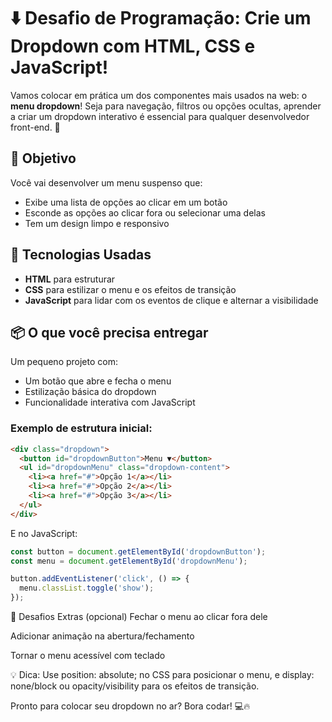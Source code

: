 # ⬇️ Desafio de Programação: Crie um Dropdown com HTML, CSS e JavaScript!

Vamos colocar em prática um dos componentes mais usados na web: o **menu dropdown**! Seja para navegação, filtros ou opções ocultas, aprender a criar um dropdown interativo é essencial para qualquer desenvolvedor front-end. 🚀

## 🎯 Objetivo

Você vai desenvolver um menu suspenso que:

- Exibe uma lista de opções ao clicar em um botão
- Esconde as opções ao clicar fora ou selecionar uma delas
- Tem um design limpo e responsivo

## 🧰 Tecnologias Usadas

- **HTML** para estruturar
- **CSS** para estilizar o menu e os efeitos de transição
- **JavaScript** para lidar com os eventos de clique e alternar a visibilidade

## 📦 O que você precisa entregar

Um pequeno projeto com:

- Um botão que abre e fecha o menu
- Estilização básica do dropdown
- Funcionalidade interativa com JavaScript

### Exemplo de estrutura inicial:

```html
<div class="dropdown">
  <button id="dropdownButton">Menu ▼</button>
  <ul id="dropdownMenu" class="dropdown-content">
    <li><a href="#">Opção 1</a></li>
    <li><a href="#">Opção 2</a></li>
    <li><a href="#">Opção 3</a></li>
  </ul>
</div>
```

E no JavaScript:

```js
const button = document.getElementById('dropdownButton');
const menu = document.getElementById('dropdownMenu');

button.addEventListener('click', () => {
  menu.classList.toggle('show');
});
```

🧠 Desafios Extras (opcional)
Fechar o menu ao clicar fora dele

Adicionar animação na abertura/fechamento

Tornar o menu acessível com teclado

💡 Dica: Use position: absolute; no CSS para posicionar o menu, e display: none/block ou opacity/visibility para os efeitos de transição.

Pronto para colocar seu dropdown no ar? Bora codar! 💻🔥




